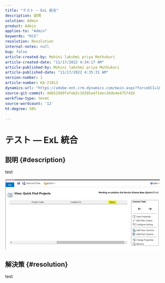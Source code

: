 ```yaml
---
title: "テスト — ExL 統合"
description: 説明
solution: Admin
product: Admin
applies-to: "Admin"
keywords: "KCS"
resolution: Resolution
internal-notes: null
bug: false
article-created-by: Mohini lakshmi priya Mothukuri
article-created-date: "11/17/2022 4:34:17 AM"
article-published-by: Mohini lakshmi priya Mothukuri
article-published-date: "11/17/2022 4:35:31 AM"
version-number: 1
article-number: KA-21013
dynamics-url: "https://adobe-ent.crm.dynamics.com/main.aspx?forceUCI=1&pagetype=entityrecord&etn=knowledgearticle&id=d5c64415-3166-ed11-9561-6045bd006b3d"
source-git-commit: 466519d9fafeb2c3d205a4f14ec26de4e475f42b
workflow-type: tm+mt
source-wordcount: '12'
ht-degree: 50%

---
```


# テスト — ExL 統合

## 説明 {#description}

test<br><br>![](assets/___dc58433a-3166-ed11-9561-6045bd006b3d___.png)

## 解決策 {#resolution}


test
